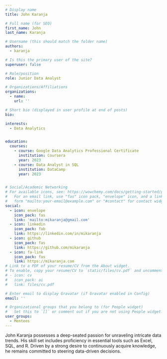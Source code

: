 ```yaml
---
# Display name
title: John Karanja

# Full name (for SEO)
first_name: John
last_name: Karanja

# Username (this should match the folder name)
authors:
  - karanja

# Is this the primary user of the site?
superuser: false

# Role/position
role: Junior Data Analyst

# Organizations/Affiliations
organizations:
  - name: 
    url: ''

# Short bio (displayed in user profile at end of posts)
bio: 

interests:
  - Data Analytics


education:
  courses:
    - course: Google Data Analytics Professional Certificate
      institution: Coursera
      year: 2023
    - course: Data Analyst in SQL
      institution: DataCamp
      year: 2023


# Social/Academic Networking
# For available icons, see: https://wowchemy.com/docs/getting-started/page-builder/#icons
#   For an email link, use "fas" icon pack, "envelope" icon, and a link in the
#   form "mailto:your-email@example.com" or "#contact" for contact widget.
social:
  - icon: envelope
    icon_pack: fas
    link: 'mailto:mikaranja@gmail.com'
  - icon: linkedin
    icon_pack: fab
    link: https://linkedin.com/in/mikaranja
  - icon: github
    icon_pack: fas
    link: https://github.com/mikaranja
  - icon: fa-link
    icon_pack: fas
    link: https://mikaranja.com
# Link to a PDF of your resume/CV from the About widget.
# To enable, copy your resume/CV to `static/files/cv.pdf` and uncomment the lines below.
# - icon: cv
#   icon_pack: ai
#   link: files/cv.pdf

# Enter email to display Gravatar (if Gravatar enabled in Config)
email: ''

# Organizational groups that you belong to (for People widget)
#   Set this to `[]` or comment out if you are not using People widget.
user_groups:
  - Mentees
---
```


John Karanja possesses a deep-seated passion for unraveling intricate data trends. His skill set includes proficiency in essential tools such as Excel, SQL, and R. Driven by a strong desire to continuously acquire knowledge, he remains committed to steering data-driven decisions.
